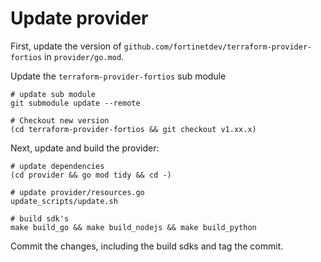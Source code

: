 # Update provider

First, update the version of `github.com/fortinetdev/terraform-provider-fortios` in `provider/go.mod`.

Update the `terraform-provider-fortios` sub module

    # update sub module
    git submodule update --remote

    # Checkout new version
    (cd terraform-provider-fortios && git checkout v1.xx.x)


Next, update and build the provider:

    # update dependencies
    (cd provider && go mod tidy && cd -)

    # update provider/resources.go
    update_scripts/update.sh

    # build sdk's
    make build_go && make build_nodejs && make build_python

Commit the changes, including the build sdks and tag the commit.
